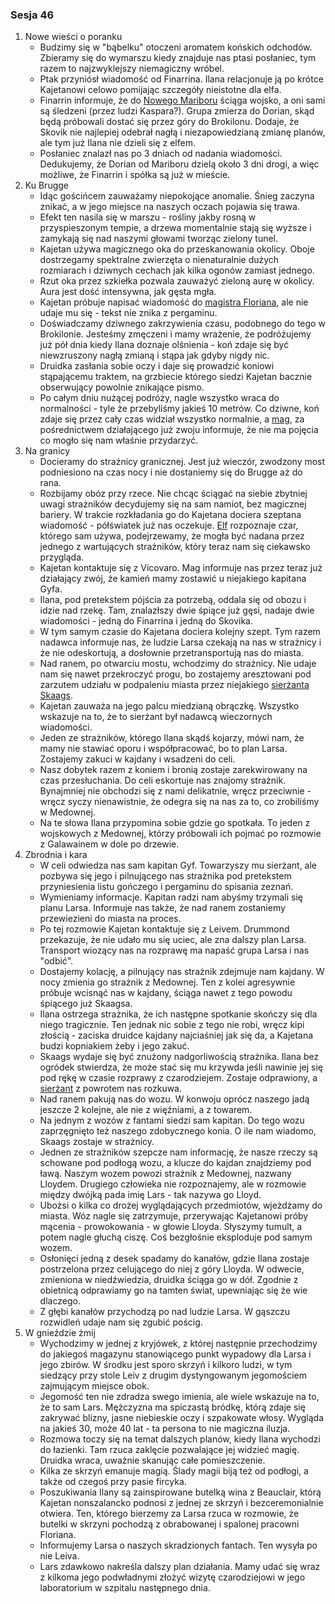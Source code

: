 ### Sesja 46
1. Nowe wieści o poranku
    - Budzimy się w "bąbelku" otoczeni aromatem końskich odchodów. Zbieramy się do wymarszu kiedy znajduje nas ptasi posłaniec, tym razem to najzwyklejszy niemagiczny wróbel.
    - Ptak przyniósł wiadomość od Finarrina. Ilana relacjonuje ją po krótce Kajetanowi celowo pomijając szczegóły nieistotne dla elfa. 
    - Finarrin informuje, że do [Nowego Mariboru](Maribor) ściąga wojsko, a oni sami są śledzeni (przez ludzi Kaspara?). Grupa zmierza do Dorian, skąd będą próbowali dostać się przez góry do Brokilonu. Dodaje, że Skovik nie najlepiej odebrał nagłą i niezapowiedzianą zmianę planów, ale tym już Ilana nie dzieli się z elfem.
    - Posłaniec znalazł nas po 3 dniach od nadania wiadomości. Dedukujemy, że Dorian od Mariboru dzielą około 3 dni drogi, a więc możliwe, że Finarrin i spółka są już w mieście.
2. Ku Brugge
    - Idąc gościńcem zauważamy niepokojące anomalie. Śnieg zaczyna znikać, a w jego miejsce na naszych oczach pojawia się trawa. 
    - Efekt ten nasila się w marszu - rośliny jakby rosną w przyspieszonym tempie, a drzewa momentalnie stają się wyższe i zamykają się nad naszymi głowami tworząc zielony tunel.
    - Kajetan używa magicznego oka do przeskanowania okolicy. Oboje dostrzegamy spektralne zwierzęta o nienaturalnie dużych rozmiarach i  dziwnych cechach jak kilka ogonów zamiast jednego.
    - Rzut oka przez szkiełka pozwala zauważyć zieloną aurę w okolicy. Aura jest dość intensywna, jak gęsta mgła.
    - Kajetan próbuje napisać wiadomość do [magistra Floriana](Florian), ale nie udaje mu się - tekst nie znika z pergaminu.
    - Doświadczamy dziwnego zakrzywienia czasu, podobnego do tego w Brokilonie. Jesteśmy zmęczeni i mamy wrażenie, że podróżujemy już pół dnia kiedy Ilana doznaje olśnienia - koń zdaje się być niewzruszony nagłą zmianą i stąpa jak gdyby nigdy nic.
    - Druidka zasłania sobie oczy i daje się prowadzić koniowi stąpającemu traktem, na grzbiecie którego siedzi Kajetan bacznie obserwujący powolnie znikające pismo.
    - Po całym dniu nużącej podróży, nagle wszystko wraca do normalności - tyle że przebyliśmy jakieś 10 metrów. Co dziwne, koń zdaje się przez cały czas widział wszystko normalnie, a [mag](Florian), za pośrednictwem działającego już zwoju informuje, że nie ma pojęcia co mogło się nam właśnie przydarzyć.
3. Na granicy
    - Docieramy do strażnicy granicznej. Jest już wieczór, zwodzony most podniesiono na czas nocy i nie dostaniemy się do Brugge aż do rana.
    - Rozbijamy obóz przy rzece. Nie chcąc ściągać na siebie zbytniej uwagi strażników decydujemy się na sam namiot, bez magicznej bariery. W trakcie rozkładania go do Kajetana dociera szeptana wiadomość - półświatek już nas oczekuje. [Elf](Kajetan) rozpoznaje czar, którego sam używa, podejrzewamy, że mogła być nadana przez jednego z wartujących strażników, który teraz nam się ciekawsko przygląda.
    - Kajetan kontaktuje się z Vicovaro. Mag informuje nas przez teraz już działający zwój, że kamień mamy zostawić u niejakiego kapitana Gyfa.
    - Ilana, pod pretekstem pójścia za potrzebą, oddala się od obozu i idzie nad rzekę. Tam, znalazłszy dwie śpiące już gęsi, nadaje dwie wiadomości - jedną do Finarrina i jedną do Skovika.
    - W tym samym czasie do Kajetana dociera kolejny szept. Tym razem nadawca informuje nas, że ludzie Larsa czekają na nas w strażnicy i że nie odeskortują, a dosłownie przetransportują nas do miasta.
    - Nad ranem, po otwarciu mostu, wchodzimy do strażnicy. Nie udaje nam się nawet przekroczyć progu, bo zostajemy aresztowani pod zarzutem udziału w podpaleniu miasta przez niejakiego [sierżanta Skaags](Skaags).
    - Kajetan zauważa na jego palcu miedzianą obrączkę. Wszystko wskazuje na to, że to sierżant był nadawcą wieczornych wiadomości.
    - Jeden ze strażników, którego Ilana skądś kojarzy, mówi nam, że mamy nie stawiać oporu i współpracować, bo to plan Larsa. Zostajemy zakuci w kajdany i wsadzeni do celi.
    - Nasz dobytek razem z koniem i bronią zostaje zarekwirowany na czas przesłuchania. Do celi eskortuje nas znajomy strażnik. Bynajmniej nie obchodzi się z nami delikatnie, wręcz przeciwnie - wręcz syczy nienawistnie, że odegra się na nas za to, co zrobiliśmy w Medownej.
    - Na te słowa Ilana przypomina sobie gdzie go spotkała. To jeden z wojskowych z Medownej, którzy próbowali ich pojmać po rozmowie z Galawainem w dole po drzewie.
4. Zbrodnia i kara
    - W celi odwiedza nas sam kapitan Gyf. Towarzyszy mu sierżant, ale pozbywa się jego i pilnującego nas strażnika pod pretekstem przyniesienia listu gończego i pergaminu do spisania zeznań.
    - Wymieniamy informacje. Kapitan radzi nam abyśmy trzymali się planu Larsa. Informuje nas także, że nad ranem zostaniemy przewiezieni do miasta na proces.
    - Po tej rozmowie Kajetan kontaktuje się z Leivem. Drummond przekazuje, że nie udało mu się uciec, ale zna dalszy plan Larsa. Transport wiozący nas na rozprawę ma napaść grupa Larsa i nas "odbić".
    - Dostajemy kolację, a pilnujący nas strażnik zdejmuje nam kajdany. W nocy zmienia go strażnik z Medownej. Ten z kolei agresywnie próbuje wcisnąć nas w kajdany, ściąga nawet z tego powodu śpiącego już Skaagsa.
    - Ilana ostrzega strażnika, że ich następne spotkanie skończy się dla niego tragicznie. Ten jednak nic sobie z tego nie robi, wręcz kipi złością - zaciska druidce kajdany najciaśniej jak się da, a Kajetana budzi kopniakiem żeby i jego zakuć.
    - Skaags wydaje się być znużony nadgorliwością strażnika. Ilana bez ogródek stwierdza, że może stać się mu krzywda jeśli nawinie jej się pod rękę w czasie rozprawy z czarodziejem. Zostaje odprawiony, a [sierżant](Skaags) z powrotem nas rozkuwa.
    - Nad ranem pakują nas do wozu. W konwoju oprócz naszego jadą jeszcze 2 kolejne, ale nie z więźniami, a z towarem.
    - Na jednym z wozów z fantami siedzi sam kapitan. Do tego wozu zaprzęgnięto też naszego zdobycznego konia. O ile nam wiadomo, Skaags zostaje w strażnicy.
    - Jednen ze strażników szepcze nam informację, że nasze rzeczy są schowane pod podłogą wozu, a klucze do kajdan znajdziemy pod ławą. Naszym wozem powozi strażnik z Medownej, nazwany Lloydem. Drugiego człowieka nie rozpoznajemy, ale w rozmowie między dwójką pada imię Lars - tak nazywa go Lloyd.
    - Ubożsi o kilka co drożej wyglądających przedmiotów, wjeżdżamy do miasta. Wóz nagle się zatrzymuje, przerywając Kajetanowi próby mącenia - prowokowania - w głowie Lloyda. Słyszymy tumult, a potem nagle głuchą ciszę. Coś bezgłośnie eksploduje pod samym wozem.
    - Osłonięci jedną z desek spadamy do kanałów, gdzie Ilana zostaje postrzelona przez celującego do niej z góry Lloyda. W odwecie, zmieniona w niedźwiedzia, druidka ściąga go w dół. Zgodnie z obietnicą odprawiamy go na tamten świat, upewniając się że wie dlaczego.
    - Z głębi kanałów przychodzą po nad ludzie Larsa. W gąszczu rozwidleń udaje nam się zgubić pościg.
5. W gnieździe żmij
    - Wychodzimy w jednej z kryjówek, z której następnie przechodzimy do jakiegoś magazynu stanowiącego punkt wypadowy dla Larsa i jego zbirów. W środku jest sporo skrzyń i kilkoro ludzi, w tym siedzący przy stole Leiv z drugim dystyngowanym jegomościem zajmującym miejsce obok.
    - Jegomość ten nie zdradza swego imienia, ale wiele wskazuje na to, że to sam Lars. Mężczyzna ma spiczastą bródkę, którą zdaje się zakrywać blizny, jasne niebieskie oczy i szpakowate włosy. Wygląda na jakieś 30, może 40 lat - ta persona to nie magiczna iluzja.
    - Rozmowa toczy się na temat dalszych planów, kiedy Ilana wychodzi do łazienki. Tam rzuca zaklęcie pozwalające jej widzieć magię. Druidka wraca, uważnie skanując całe pomieszczenie.
    - Kilka ze skrzyń emanuje magią. Ślady magii biją też od podłogi, a także od czegoś przy pasie fircyka.
    - Poszukiwania Ilany są zainspirowane butelką wina z Beauclair, którą Kajetan nonszalancko podnosi z jednej ze skrzyń i bezceremonialnie otwiera. Ten, którego bierzemy za Larsa rzuca w rozmowie, że butelki w skrzyni pochodzą z obrabowanej i spalonej pracowni Floriana.
    - Informujemy Larsa o naszych skradzionych fantach. Ten wysyła po nie Leiva.
    - Lars zdawkowo nakreśla dalszy plan działania. Mamy udać się wraz z kilkoma jego podwładnymi złożyć wizytę czarodziejowi w jego laboratorium w szpitalu następnego dnia.